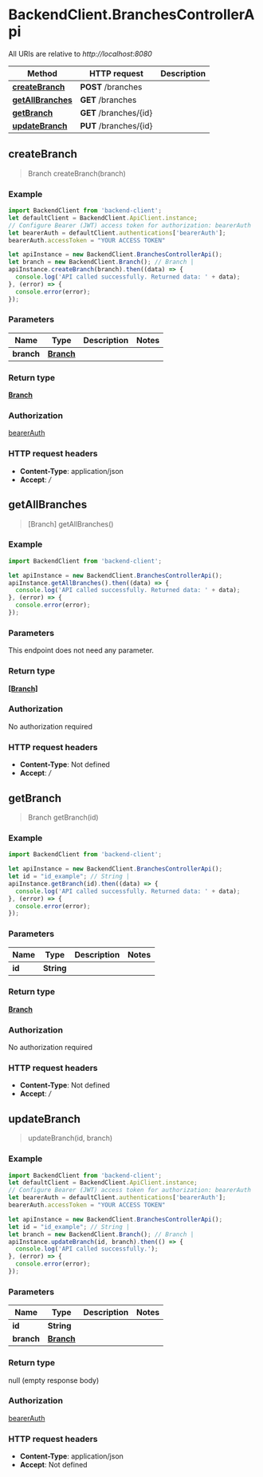 # BackendClient.BranchesControllerApi

All URIs are relative to *http://localhost:8080*

Method | HTTP request | Description
------------- | ------------- | -------------
[**createBranch**](BranchesControllerApi.md#createBranch) | **POST** /branches | 
[**getAllBranches**](BranchesControllerApi.md#getAllBranches) | **GET** /branches | 
[**getBranch**](BranchesControllerApi.md#getBranch) | **GET** /branches/{id} | 
[**updateBranch**](BranchesControllerApi.md#updateBranch) | **PUT** /branches/{id} | 



## createBranch

> Branch createBranch(branch)



### Example

```javascript
import BackendClient from 'backend-client';
let defaultClient = BackendClient.ApiClient.instance;
// Configure Bearer (JWT) access token for authorization: bearerAuth
let bearerAuth = defaultClient.authentications['bearerAuth'];
bearerAuth.accessToken = "YOUR ACCESS TOKEN"

let apiInstance = new BackendClient.BranchesControllerApi();
let branch = new BackendClient.Branch(); // Branch | 
apiInstance.createBranch(branch).then((data) => {
  console.log('API called successfully. Returned data: ' + data);
}, (error) => {
  console.error(error);
});

```

### Parameters


Name | Type | Description  | Notes
------------- | ------------- | ------------- | -------------
 **branch** | [**Branch**](Branch.md)|  | 

### Return type

[**Branch**](Branch.md)

### Authorization

[bearerAuth](../README.md#bearerAuth)

### HTTP request headers

- **Content-Type**: application/json
- **Accept**: */*


## getAllBranches

> [Branch] getAllBranches()



### Example

```javascript
import BackendClient from 'backend-client';

let apiInstance = new BackendClient.BranchesControllerApi();
apiInstance.getAllBranches().then((data) => {
  console.log('API called successfully. Returned data: ' + data);
}, (error) => {
  console.error(error);
});

```

### Parameters

This endpoint does not need any parameter.

### Return type

[**[Branch]**](Branch.md)

### Authorization

No authorization required

### HTTP request headers

- **Content-Type**: Not defined
- **Accept**: */*


## getBranch

> Branch getBranch(id)



### Example

```javascript
import BackendClient from 'backend-client';

let apiInstance = new BackendClient.BranchesControllerApi();
let id = "id_example"; // String | 
apiInstance.getBranch(id).then((data) => {
  console.log('API called successfully. Returned data: ' + data);
}, (error) => {
  console.error(error);
});

```

### Parameters


Name | Type | Description  | Notes
------------- | ------------- | ------------- | -------------
 **id** | **String**|  | 

### Return type

[**Branch**](Branch.md)

### Authorization

No authorization required

### HTTP request headers

- **Content-Type**: Not defined
- **Accept**: */*


## updateBranch

> updateBranch(id, branch)



### Example

```javascript
import BackendClient from 'backend-client';
let defaultClient = BackendClient.ApiClient.instance;
// Configure Bearer (JWT) access token for authorization: bearerAuth
let bearerAuth = defaultClient.authentications['bearerAuth'];
bearerAuth.accessToken = "YOUR ACCESS TOKEN"

let apiInstance = new BackendClient.BranchesControllerApi();
let id = "id_example"; // String | 
let branch = new BackendClient.Branch(); // Branch | 
apiInstance.updateBranch(id, branch).then(() => {
  console.log('API called successfully.');
}, (error) => {
  console.error(error);
});

```

### Parameters


Name | Type | Description  | Notes
------------- | ------------- | ------------- | -------------
 **id** | **String**|  | 
 **branch** | [**Branch**](Branch.md)|  | 

### Return type

null (empty response body)

### Authorization

[bearerAuth](../README.md#bearerAuth)

### HTTP request headers

- **Content-Type**: application/json
- **Accept**: Not defined

